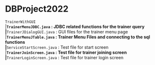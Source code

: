 # DBProject2022
`TrainerWithGUI`  
|__`TrainerMenuJDBC.java`   :  JDBC related functions for the trainer query  
|__`TrainerJDialogGUI.java` :  GUI files for the trainer menu page   
|__`TrainerMenuJTable.java` :  Trainer Menu Files and connecting to the sql functions  
|__`ServiceStartScreen.java` : Test file for start screen  
|__`TrainerJoinScreen.java`  : Test file for trainer joining screen  
|__`TrainerLoginScreen.java` : Test file for trainer login screen  

